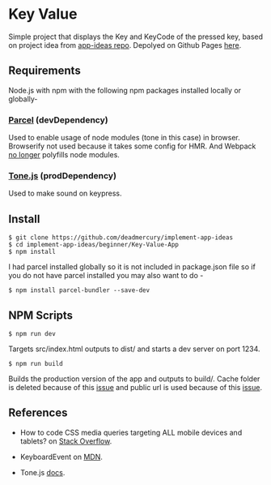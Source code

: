 # Key Value

Simple project that displays the Key and KeyCode of the pressed key, based on project idea from [app-ideas repo](https://github.com/florinpop17/app-ideas/blob/master/Projects/1-Beginner/Key-Value-App.md). Depolyed on Github Pages [here](https://deadmercury.github.io/implement-app-ideas/beginner/Key-Value-App/build/index.html).

## Requirements

Node.js with npm with the following npm packages installed locally or globally-

### [Parcel](https://parceljs.org/) (devDependency)

Used to enable usage of node modules (tone in this case) in browser. Browserify not used because it takes some config for HMR. And Webpack [no longer](https://github.com/webpack/changelog-v5#automatic-nodejs-polyfills-removed) polyfills node modules.

### [Tone.js](https://www.npmjs.com/package/tone) (prodDependency)

Used to make sound on keypress.

## Install

    $ git clone https://github.com/deadmercury/implement-app-ideas
    $ cd implement-app-ideas/beginner/Key-Value-App
    $ npm install

I had parcel installed globally so it is not included in package.json file so if you do not have parcel installed you may also want to do -

    $ npm install parcel-bundler --save-dev

## NPM Scripts

    $ npm run dev

Targets src/index.html outputs to dist/ and starts a dev server on port 1234.

    $ npm run build

Builds the production version of the app and outputs to build/. Cache folder is deleted because of this [issue](https://github.com/parcel-bundler/parcel/issues/2692) and public url is used because of this [issue](https://github.com/parcel-bundler/parcel/issues/323).

## References

- How to code CSS media queries targeting ALL mobile devices and tablets? on [Stack Overflow](https://stackoverflow.com/a/42835826).

- KeyboardEvent on [MDN](https://developer.mozilla.org/en-US/docs/Web/API/KeyboardEvent).

- Tone.js [docs](https://tonejs.github.io/docs/14.7.58/index.html).
